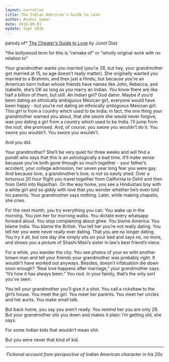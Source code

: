 ```yaml
---
layout: narrative
title: The Indian American's Guide to Love
author: Anshul Samar
date: 2016-09-01
mydate: Sept 2016
---
```


parody of* <a href="https://www.newyorker.com/magazine/2012/07/23/the-cheaters-guide-to-love">The Cheater’s Guide to Love</a> by Junot Diaz

*the bollywood term for this is “remake of” or “wholly original work
 with no relation to”

Your grandmother wants you married (you’re 28, but hey, your
 grandmother got married at 15, so age doesn’t really matter). She
 originally wanted you married to a Brahmin, and then just a Hindu,
 but because you’re an American born Indian whose friends have names
 like John, Rebecca, and Isabelle, she’s OK as long as you marry an
 Indian. You know there are like half a billion of them, but still. An
 Indian girl? God damn. Maybe if you’d been dating an ethnically
 ambiguous Mexican girl, everyone would have been happy - but you’re
 not dating an ethnically ambiguous Mexican girl. This girl is from a
 country which used to be India; in fact, the one thing your
 grandmother warned you about, that she swore she would never forgive,
 was you dating a girl from a country which used to be India. I’ll
 jump from the roof, she promised. And, of course, you swore you
 wouldn’t do it. You swore you wouldn’t. You swore you wouldn’t.

And you did.

Your grandmother? She’ll be very quiet for three weeks and will find a
 pundit who says that this is an astrologically a bad time. It’ll make
 sense because you’ve both gone through so much together - your
 father’s accident, your college admission, her seven year long fear
 you were gay. And because love, a grandmother’s love, is not so
 easily shed. Over a torturous 20 hour flight you travel together from
 California to Dehli and then from Dehli into Rajasthan.
 On the way home, you see a Hindustani boy with a white
 girl and so giddy with love that you wonder whether he’s even told
 his parents. Your grandmother says nothing. Later, while making
 chapatis, she cries.
 
For the next month, you try everything you can. You wake up in the
morning. You join her for morning walks. You dictate every whatsapp
forward aloud. You stop complaining about ghee. You blame America. You blame
India. You blame the British. You tell her you’re not really
dating. You tell her you were never really ever dating. That you are
no longer dating. You try it all, but one day she simply sits on your
bed and says no, no more, and shows you a picture of Shashi Masi’s
sister in law’s best friend’s niece.

For a while, you wander the city. You see photos of your ex with
another brown man and tell your friends your grandmother was probably
right. It wouldn’t have worked out anyways. Besides, doesn’t
infatuation die down soon enough? “Real love happens after marriage,”
your grandmother says. “It’s how it has always been.” You nod. In your
family, that’s the only sort you’ve seen.

You tell your grandmother you’ll give it a shot. You call a rickshaw
to the girl’s house. You meet the girl. You meet her parents. You meet
her uncles and her aunts. You make small talk. 

But back home, you say you aren’t ready. You remind her you are only 28. But your grandmother sits you down and makes it plain: I’m getting
old, she says.

For some Indian kids that wouldn’t mean shit.

But you were never that kind of kid.


---
<p style="text-align: center;">
<i> Fictional account from perspective of Indian American character in
his 20s </i>
</p>